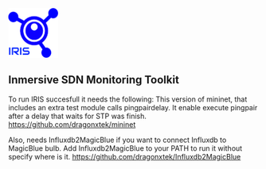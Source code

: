 <img src="https://github.com/dragonxtek/IRIS/raw/master/icons/logo.png" width="100" height="100" />

## **Inmersive SDN Monitoring Toolkit**    

To run IRIS succesfull it needs the following:
This version of mininet, that includes an extra test module calls pingpairdelay. It enable execute pingpair after a delay that waits for STP was finish. 
https://github.com/dragonxtek/mininet

Also, needs Influxdb2MagicBlue if you want to connect Influxdb to MagicBlue bulb. Add Influxdb2MagicBlue to your PATH to run it without specify where is it. 
https://github.com/dragonxtek/Influxdb2MagicBlue
